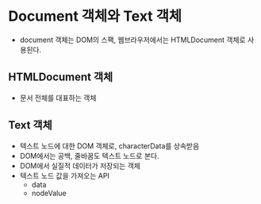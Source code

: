 # Document 객체와 Text 객체

- document 객체는 DOM의 스팩, 웹브라우저에서는 HTMLDocument 객체로 사용된다.



## HTMLDocument 객체

- 문서 전체를 대표하는 객체



## Text 객체

- 텍스트 노드에 대한 DOM 객체로, characterData를 상속받음
- DOM에서는 공백, 줄바꿈도 텍스트 노드로 본다. 
- DOM에서 실질적 데이터가 저장되는 객체 
- 텍스트 노드 값을 가져오는 API
  - data
  - nodeValue